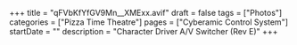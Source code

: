 +++
title = "qFVbKfYfGV9Mn__XMExx.avif"
draft = false
tags = ["Photos"]
categories = ["Pizza Time Theatre"]
pages = ["Cyberamic Control System"]
startDate = ""
description = "Character Driver A/V Switcher (Rev E)"
+++
